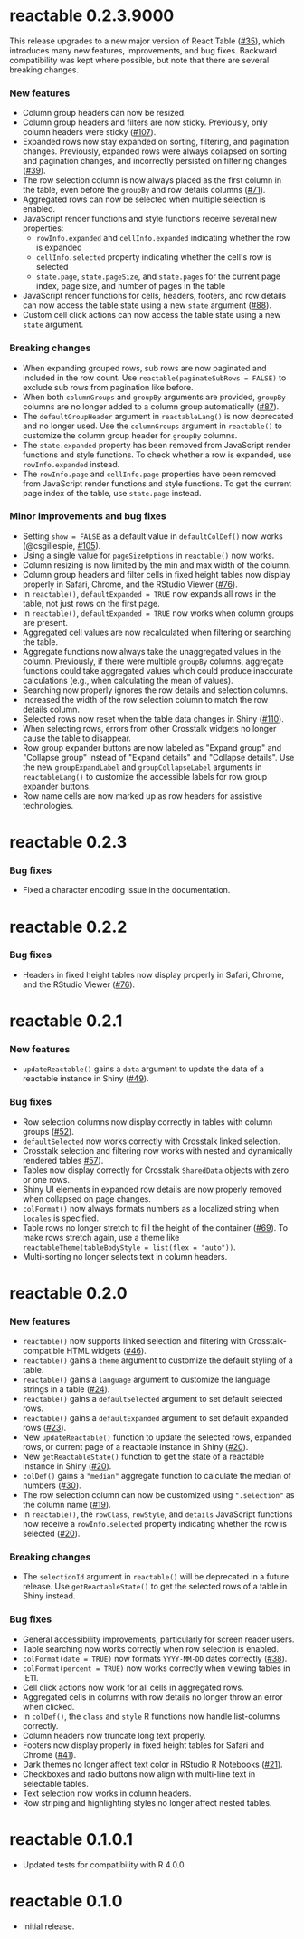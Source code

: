 # reactable 0.2.3.9000

This release upgrades to a new major version of React Table
([#35](https://github.com/glin/reactable/issues/35)), which introduces many
new features, improvements, and bug fixes. Backward compatibility was kept
where possible, but note that there are several breaking changes.

### New features

* Column group headers can now be resized.
* Column group headers and filters are now sticky. Previously, only column
  headers were sticky ([#107](https://github.com/glin/reactable/issues/107)).
* Expanded rows now stay expanded on sorting, filtering, and pagination changes.
  Previously, expanded rows were always collapsed on sorting and pagination
  changes, and incorrectly persisted on filtering changes
  ([#39](https://github.com/glin/reactable/issues/39)).
* The row selection column is now always placed as the first column in the
  table, even before the `groupBy` and row details columns
  ([#71](https://github.com/glin/reactable/issues/71)).
* Aggregated rows can now be selected when multiple selection is enabled.
* JavaScript render functions and style functions receive several new properties:
  * `rowInfo.expanded` and `cellInfo.expanded` indicating whether the row is expanded
  * `cellInfo.selected` property indicating whether the cell's row is selected
  * `state.page`, `state.pageSize`, and `state.pages` for the current page index,
    page size, and number of pages in the table
* JavaScript render functions for cells, headers, footers, and row details
  can now access the table state using a new `state` argument
  ([#88](https://github.com/glin/reactable/issues/88)).
* Custom cell click actions can now access the table state using a new `state`
  argument.

### Breaking changes

* When expanding grouped rows, sub rows are now paginated and included in the
  row count. Use `reactable(paginateSubRows = FALSE)` to exclude sub rows from
  pagination like before.
* When both `columnGroups` and `groupBy` arguments are provided, `groupBy`
  columns are no longer added to a column group automatically
  ([#87](https://github.com/glin/reactable/issues/87)).
* The `defaultGroupHeader` argument in `reactableLang()` is now deprecated and
  no longer used. Use the `columnGroups` argument in `reactable()` to customize
  the column group header for `groupBy` columns.
* The `state.expanded` property has been removed from JavaScript render
  functions and style functions. To check whether a row is expanded, use
  `rowInfo.expanded` instead.
* The `rowInfo.page` and `cellInfo.page` properties have been removed from
  JavaScript render functions and style functions. To get the current page
  index of the table, use `state.page` instead.

### Minor improvements and bug fixes

* Setting `show = FALSE` as a default value in `defaultColDef()` now works
  (@csgillespie, [#105](https://github.com/glin/reactable/pull/105)).
* Using a single value for `pageSizeOptions` in `reactable()` now works.
* Column resizing is now limited by the min and max width of the column.
* Column group headers and filter cells in fixed height tables now display
  properly in Safari, Chrome, and the RStudio Viewer
  ([#76](https://github.com/glin/reactable/issues/76)).
* In `reactable()`, `defaultExpanded = TRUE` now expands all rows in the table,
  not just rows on the first page.
* In `reactable()`, `defaultExpanded = TRUE` now works when column groups are present.
* Aggregated cell values are now recalculated when filtering or searching the table.
* Aggregate functions now always take the unaggregated values in the column.
  Previously, if there were multiple `groupBy` columns, aggregate functions
  could take aggregated values which could produce inaccurate calculations
  (e.g., when calculating the mean of values).
* Searching now properly ignores the row details and selection columns.
* Increased the width of the row selection column to match the row details column.
* Selected rows now reset when the table data changes in Shiny
  ([#110](https://github.com/glin/reactable/issues/110)).
* When selecting rows, errors from other Crosstalk widgets no longer cause the
  table to disappear.
* Row group expander buttons are now labeled as "Expand group" and
  "Collapse group" instead of "Expand details" and "Collapse details". Use the
  new `groupExpandLabel` and `groupCollapseLabel` arguments in `reactableLang()`
  to customize the accessible labels for row group expander buttons.
* Row name cells are now marked up as row headers for assistive technologies.

# reactable 0.2.3

### Bug fixes

* Fixed a character encoding issue in the documentation.

# reactable 0.2.2

### Bug fixes

* Headers in fixed height tables now display properly in Safari, Chrome, and
  the RStudio Viewer ([#76](https://github.com/glin/reactable/issues/76)).

# reactable 0.2.1

### New features

* `updateReactable()` gains a `data` argument to update the data of a reactable
  instance in Shiny ([#49](https://github.com/glin/reactable/issues/49)).

### Bug fixes

* Row selection columns now display correctly in tables with column groups
  ([#52](https://github.com/glin/reactable/issues/52)).
* `defaultSelected` now works correctly with Crosstalk linked selection.
* Crosstalk selection and filtering now works with nested and dynamically
  rendered tables [#57](https://github.com/glin/reactable/issues/57)).
* Tables now display correctly for Crosstalk `SharedData` objects with zero or one rows.
* Shiny UI elements in expanded row details are now properly removed when
  collapsed on page changes.
* `colFormat()` now always formats numbers as a localized string when `locales`
  is specified.
* Table rows no longer stretch to fill the height of the container
  ([#69](https://github.com/glin/reactable/issues/69)). To make rows stretch
  again, use a theme like `reactableTheme(tableBodyStyle = list(flex = "auto"))`.
* Multi-sorting no longer selects text in column headers.

# reactable 0.2.0

### New features

* `reactable()` now supports linked selection and filtering with Crosstalk-compatible
  HTML widgets ([#46](https://github.com/glin/reactable/issues/46)).
* `reactable()` gains a `theme` argument to customize the default styling of a table.
* `reactable()` gains a `language` argument to customize the language strings in a table
  ([#24](https://github.com/glin/reactable/issues/24)).
* `reactable()` gains a `defaultSelected` argument to set default selected rows.
* `reactable()` gains a `defaultExpanded` argument to set default expanded rows
  ([#23](https://github.com/glin/reactable/issues/23)).
* New `updateReactable()` function to update the selected rows, expanded rows, or
  current page of a reactable instance in Shiny ([#20](https://github.com/glin/reactable/issues/20)).
* New `getReactableState()` function to get the state of a reactable instance in Shiny
  ([#20](https://github.com/glin/reactable/issues/20)).
* `colDef()` gains a `"median"` aggregate function to calculate the median of numbers
  ([#30](https://github.com/glin/reactable/issues/30)).
* The row selection column can now be customized using `".selection"` as the column name
  ([#19](https://github.com/glin/reactable/issues/19)).
* In `reactable()`, the `rowClass`, `rowStyle`, and `details` JavaScript functions
  now receive a `rowInfo.selected` property indicating whether the row is selected
  ([#20](https://github.com/glin/reactable/issues/20)).

### Breaking changes

* The `selectionId` argument in `reactable()` will be deprecated in a future release.
  Use `getReactableState()` to get the selected rows of a table in Shiny instead.

### Bug fixes

* General accessibility improvements, particularly for screen reader users.
* Table searching now works correctly when row selection is enabled.
* `colFormat(date = TRUE)` now formats `YYYY-MM-DD` dates correctly ([#38](https://github.com/glin/reactable/issues/38)).
* `colFormat(percent = TRUE)` now works correctly when viewing tables in IE11.
* Cell click actions now work for all cells in aggregated rows.
* Aggregated cells in columns with row details no longer throw an error when clicked.
* In `colDef()`, the `class` and `style` R functions now handle list-columns correctly.
* Column headers now truncate long text properly.
* Footers now display properly in fixed height tables for Safari and Chrome ([#41](https://github.com/glin/reactable/issues/41)).
* Dark themes no longer affect text color in RStudio R Notebooks ([#21](https://github.com/glin/reactable/issues/21)).
* Checkboxes and radio buttons now align with multi-line text in selectable tables.
* Text selection now works in column headers.
* Row striping and highlighting styles no longer affect nested tables.

# reactable 0.1.0.1

* Updated tests for compatibility with R 4.0.0.

# reactable 0.1.0

* Initial release.

